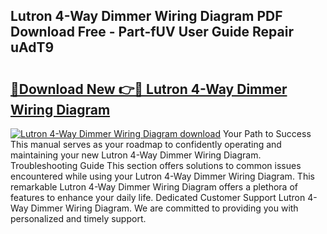 ## Lutron 4-Way Dimmer Wiring Diagram PDF Download Free - Part-fUV User Guide Repair uAdT9

# <h2><a href="http://dfjti4k.blite.top/?on=Lutron+4-Way+Dimmer+Wiring+Diagram">🔗Download New 👉🔴 Lutron 4-Way Dimmer Wiring Diagram</a></h2>

[![Lutron 4-Way Dimmer Wiring Diagram download](https://i.imgur.com/lujVjoI.png)](http://dfjti4k.blite.top/?on=Lutron+4-Way+Dimmer+Wiring+Diagram)
Your Path to Success This manual serves as your roadmap to confidently operating and maintaining your new Lutron 4-Way Dimmer Wiring Diagram. Troubleshooting Guide This section offers solutions to common issues encountered while using your Lutron 4-Way Dimmer Wiring Diagram. This remarkable Lutron 4-Way Dimmer Wiring Diagram offers a plethora of features to enhance your daily life. Dedicated Customer Support Lutron 4-Way Dimmer Wiring Diagram. We are committed to providing you with personalized and timely support.
